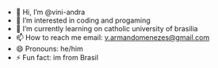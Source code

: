 - 👋 Hi, I’m @vini-andra
- 👀 I’m interested in coding and progaming
- 🌱 I’m currently learning on catholic university of brasilia
- 📫 How to reach me email: v.armandomenezes@gmail.com
- 😄 Pronouns: he/him
- ⚡ Fun fact: im from Brasil

<!---
vini-andra/vini-andra is a ✨ special ✨ repository because its `README.md` (this file) appears on your GitHub profile.
You can click the Preview link to take a look at your changes.
--->

